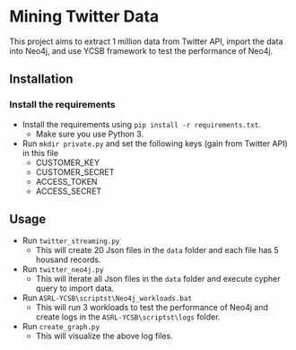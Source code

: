 # Mining Twitter Data

This project aims to extract 1 million data from Twitter API, import the data into Neo4j, and use YCSB framework to test the performance of Neo4j.

Installation
----------------------

### Install the requirements
 
* Install the requirements using `pip install -r requirements.txt`.
    * Make sure you use Python 3.
* Run `mkdir private.py` and set the following keys (gain from Twitter API) in this file
	* CUSTOMER_KEY
	* CUSTOMER_SECRET
	* ACCESS_TOKEN
	* ACCESS_SECRET


Usage
-----------------------

* Run `twitter_streaming.py`
    * This will create 20 Json files in the `data` folder and each file has 5 housand records.
* Run `twitter_neo4j.py`
    * This will iterate all Json files in the `data` folder and execute cypher query to import data.
* Run `ASRL-YCSB\scriptst\Neo4j_workloads.bat`
    * This will run 3 workloads to test the performance of Neo4j and create logs in the `ASRL-YCSB\scriptst\logs` folder.
* Run `create_graph.py`
	* This will visualize the above log files.

